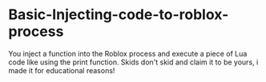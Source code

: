 # Basic-Injecting-code-to-roblox-process
You inject a function into the Roblox process and execute a piece of Lua code like using the print function.
Skids don't skid and claim it to be yours, i made it for educational reasons!
